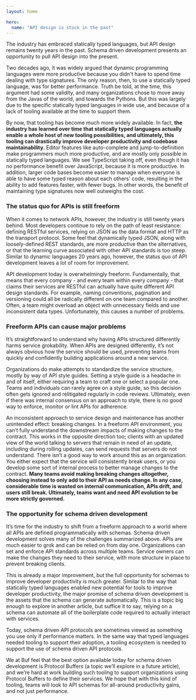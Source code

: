```yaml
---
layout: home

hero:
  name: "API design is stuck in the past"
---
```


The industry has embraced statically typed languages, but API design remains twenty years in the past. Schema driven development presents an opportunity to pull API design into the present.

Two decades ago, it was widely argued that dynamic programming languages were more productive because you didn't have to spend time dealing with type signatures. The only reason, then, to use a statically typed language, was for better performance. Truth be told, at the time, this argument had some validity, and many organizations chose to move away from the Javas of the world, and towards the Pythons. But this was largely due to the specific statically typed languages in wide use, and because of a lack of tooling available at the time to support them.

By now, that tooling has become much more widely available. In fact, **the industry has learned over time that statically typed languages actually enable a whole host of new tooling possibilities, and ultimately, this tooling can drastically improve developer productivity and codebase maintainability.** Editor features like auto-complete and jump-to-definition make programmers much more productive, and are mostly only possible in statically typed languages. We see TypeScript taking off, even though it has no performance benefit over JavaScript, because it is more productive. In addition, larger code bases become easier to manage when everyone is able to have some typed reason about each others’ code, resulting in the ability to add features faster, with fewer bugs. In other words, the benefit of maintaining type signatures now well outweighs the cost.

### The status quo for APIs is still freeform

When it comes to network APIs, however, the industry is still twenty years behind. Most developers continue to rely on the path of least resistance: defining RESTful services, relying on JSON as the data format and HTTP as the transport protocol. Some feel that dynamically typed JSON, along with loosely-defined REST standards, are more productive than the alternatives, or that the learning curve associated with other API standards is too steep. Similar to dynamic languages 20 years ago, however, the status quo of API development leaves a lot of room for improvement.

API development today is overwhelmingly freeform. Fundamentally, that means that every company - and every team within every company - that claims their services are RESTful can actually have quite different API design standards. For example, naming conventions, pagination and versioning could all be radically different on one team compared to another. Often, a team might overload an object with unnecessary fields and use inconsistent data types. Unfortunately, this causes a number of problems.

### Freeform APIs can cause major problems

It’s straightforward to understand why having APIs structured differently harms service grokability. When APIs are designed differently, it’s not always obvious how the service should be used, preventing teams from quickly and confidently building applications around a new service.

Organizations do make attempts to standardize the service structure, mostly by way of API style guides. Setting a style guide is a headache in and of itself, either requiring a team to craft one or select a popular one. Teams and individuals can rarely agree on a style guide, so this decision often gets ignored and relitigated regularly in code reviews. Ultimately, even if there was internal consensus on an approach to style, there is no good way to enforce, monitor or lint APIs for adherence.

An inconsistent approach to service design and maintenance has another unintended effect: breaking changes. In a freeform API environment, you can’t fully understand the downstream impacts of making changes to the contract. This works in the opposite direction too; clients with an updated view of the world talking to servers that remain in need of an update, including during rolling updates, can send requests that servers do not understand. There isn’t a good way to work around this as an organization. You either expect that the service will consistently break users, or you develop some sort of internal process to better manage changes to the contract. **Many teams avoid making breaking changes altogether, choosing instead to only add to their API as needs change. In any case, considerable time is wasted on internal communication, APIs drift, and users still break. Ultimately, teams want and need API evolution to be more strictly governed.**

### The opportunity for schema driven development

It’s time for the industry to shift from a freeform approach to a world where all APIs are defined programmatically with schemas. Schema driven development solves many of the challenges summarized above. APIs are much easier to grok and can be relied on from day one. Organizations can set and enforce API standards across multiple teams. Service owners can make the changes they need to their service, with more structure in place to prevent breaking clients.

This is already a major improvement, but the full opportunity for schemas to improve developer productivity is much greater. Similar to the way that statically typed languages enabled new potential for tools to improve developer productivity, the major promise of schema driven development is the assets that the schema can generate automatically. This is a topic big enough to explore in another article, but suffice it to say, relying on a schema can automate all of the boilerplate code required to actually interact with services.

Today, schema driven API protocols are sometimes viewed as something you use only if performance matters. In the same way that typed languages needed tooling to support their adoption, a tooling ecosystem is needed to support the use of schema driven API protocols.

We at Buf feel that the best option available today for schema driven development is Protocol Buffers (a topic we’ll explore in a future article), and we’re hard at work building such tooling to support organizations using Protocol Buffers to define their services. We hope that with this kind of tooling, teams will look to API schemas for all-around productivity gains, and not just performance.

‍
